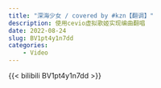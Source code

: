 ```yaml
---
title: "深海少女 / covered by #kzn【翻调】"
description: 使用cevio虚拟歌姬实现编曲翻唱
date: 2022-08-24
slug: BV1pt4y1n7dd
categories:
    - Video
---
```


{{< bilibili BV1pt4y1n7dd >}}
